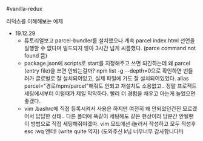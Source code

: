 #vanilla-redux

리덕스를 이해해보는 예제

- 19.12.29 
  - 튜토리얼보고 parcel-bundler를 설치했으나 계속 parcel index.html 선언을 실행할 수 없다며 빌드되지 않아 3시간 넘게 씨름했다. (parce command not found 뜸)
  - package.json에 scripts로 start를 지정해주고 쓰면 되긴하는데 왜 parcel (entry file)을 쓰면 안되는걸까? npm list -g --depth=0으로 확인하면 번들러가 글로벌로 잘 설치되어있고, 실제 파일에 가도 잘 설치되어있었다. alias parcel="경로/npm/parcel"해줘도 안되고 재설치도 소용없고.. 정말 프로젝트 세팅에서부터 이럴때가 제일 막막하다. 빨리 더 경험을 채우고 아는게 늘었으면 좋겠다.
  - vim .bashrc에 직접 등록시켜서 사용은 하지만 여전히 왜 안되었던건진 모르겠어서 답답한 상태.. 다른 폴더에 똑같이 세팅해도 같은 현상이라 당분간 안될땐 이 방법으로 직접 세팅해줘야겠따. vim 모드에선 i눌러서 작성하고 모두 작성후 esc :wq 엔터! (write quite 약자) (도와주신 k님 너무너무 감사합니다!!)
